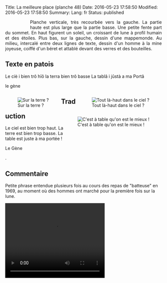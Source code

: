 Title: La meilleure place (planche 48)
Date: 2016-05-23 17:58:50
Modified: 2016-05-23 17:58:50
Summary: 
Lang: fr
Status: published


<figure class="image-block" style="float: left;">
  <img alt="" src="{static}/images/planche_48.png">
  <figcaption style="max-width: 268px"></figcaption>
</figure>

<p style="text-align:justify;">Planche verticale, très recourbée vers la gauche. La partie haute est plus large que la partie basse. Une petite fente part du sommet. En haut figurent un soleil, un croissant de lune à profil humain et des étoiles. Plus bas, sur la gauche, dessin d'une mappemonde. Au milieu, intercalé entre deux lignes de texte, dessin d'un homme à la mine joyeuse, coiffé d'un béret et attablé devant des verres et des bouteilles.</p>

## Texte en patois
Le ciè i bien trô hïô la terra bien trô basse   La tablâ i jûstà a ma Portâ

le gène


<figure class="image-block" style="float: right;">
  <img alt="Tout là-haut dans le ciel ?" src="{static}/images/planche_48_dessins_haut.png">
  <figcaption style="max-width: 348px">Tout là-haut dans le ciel ?</figcaption>
</figure>


<figure class="image-block" style="float: left;">
  <img alt="Sur la terre ?" src="{static}/images/planche_48dessin_globe.png">
  <figcaption style="max-width: 246px">Sur la terre ?</figcaption>
</figure>


<figure class="image-block" style="float: right;">
  <img alt="C&#x27;est à table qu&#x27;on est le mieux !" src="{static}/images/planche_48_dessin_homme.png">
  <figcaption style="max-width: 307px">C&#x27;est à table qu&#x27;on est le mieux !</figcaption>
</figure>




## Traduction
Le ciel est bien trop haut.
La terre est bien trop basse.
La table est juste à ma portée !

Le Gène


.

## Commentaire
Petite phrase entendue plusieurs fois au cours des repas de "batteuse" en 1969, au moment où des hommes ont marché pour la première fois sur la lune.


<video width="320" height="240" controls>
  <source src="https://d1njpgd0ygatdn.cloudfront.net/video_48-2.mp4" type="video/mp4">
</video>

